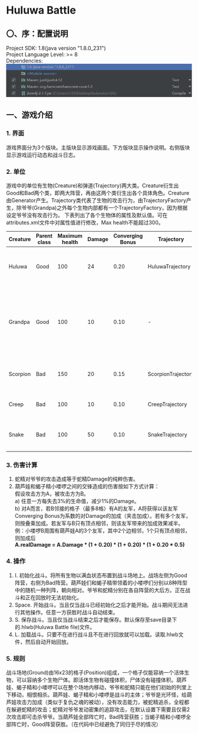 # Huluwa Battle
## 〇、序：配置说明
Project SDK: 1.8(java version "1.8.0_231")  
Project Language Level: >= 8  
Dependencies:   
![Dependencies](./Dependencies.png)

## 一、游戏介绍
### 1. 界面
游戏界面分为3个版块。主版块显示游戏画面。下方版块显示操作说明。右侧版块显示游戏运行动态和战斗日志。

### 2. 单位
游戏中的单位有生物(Creature)和弹道(Trajectory)两大类。Creature衍生出Good和Bad两个类，即两大阵营，再由这两个类衍生出各个具体角色。Creature由Generator产生。Trajectory类代表了生物的攻击行为，由TrajectoryFactory产生，除爷爷(Grandpa)之外每个生物内部都有一个TrajectoryFactory，因为根据设定爷爷没有攻击行为。
下表列出了各个生物体的属性及默认值。可在attributes.xml文件中对属性值进行修改，Max health不能超过300。

Creature | Parent class | Maximum health | Damage | Converging Bonus | Trajectory | Remarks
-|-|-|-|-|-|-
Huluwa | Good | 100 | 24 | 0.20 | HuluwaTrajectory | Melee. Fight against Scorpion and Creep.
Grandpa | Good | 100 | 10 | 0.10 | - | Can't attack. Provide 10% damage bonus for Huluwa if alive. Try to dodge Snake's attack.
Scorpion | Bad | 150 | 20 | 0.15 | ScorpionTrajectory | Melee. Tanky. Fight against Huluwa.
Creep | Bad | 100 | 10 | 0.10 | CreepTrajectory | Melee. Fight against Huluwa.
Snake | Bad | 100 | 50 | 0.10 | SnakeTrajectory | Long-range. Especially hunt Grandpa.

### 3. 伤害计算
1) 蛇精对爷爷的攻击造成等于蛇精Damage的纯粹伤害。
2) 葫芦娃和蝎子精小喽啰之间的交锋造成的伤害按如下方式计算：  
  假设攻击方为A，被攻击方为B。  
  a) 任意一方每失去3%的生命值，减少1%的Damage。  
  b) 对A而言，若B邻接的格子（最多8格）有A的友军，A将获得以该友军Converging Bonus为系数的对Damage的加成（夹击加成）。若有多个友军，则按叠乘加成。若友军与B只有顶点相邻，则该友军带来的加成效果减半。例：小喽啰B周围有葫芦娃A的3个友军，其中2个边相邻，1个只有顶点相邻，则加成后  
  **A.realDamage = A.Damage * (1 + 0.20) * (1 + 0.20) * (1 + 0.20 * 0.5)**

### 4. 操作  
1) I. 初始化战斗。将所有生物以满血状态布置到战斗场地上。战场左侧为Good阵营，右侧为Bad阵营。葫芦娃们和蝎子精带领着的小喽啰们分别以8种阵型中的随机一种列阵，朝向相对。爷爷和蛇精分别在各自阵营的大后方。正在战斗和正在回放时无法初始化。
2) Space. 开始战斗。当且仅当战斗已经初始化之后才能开始。战斗期间无法进行其他操作。任意一方获胜时战斗自动结束。
3) S. 保存战斗。当且仅当战斗结束之后才能保存。默认保存至save目录下的.hlwb(Huluwa Battle file)文件。
4) L. 加载战斗。只要不在进行战斗且不在进行回放就可以加载。读取.hlwb文件，然后自动开始回放。

### 5. 规则
战斗场地(Ground)由16x23的格子(Position)组成，一个格子仅能容纳一个活体生物，可以容纳多个生物尸体。即活体生物有碰撞体积，尸体没有碰撞体积。葫芦娃、蝎子精和小喽啰可以在整个场地内移动，爷爷和蛇精只能在他们初始的列里上下移动，相恨相杀。葫芦娃、蝎子精和小喽啰是战斗的主体；爷爷是光环怪，给葫芦娃攻击力加成（类似于复仇之魂的被动），没有攻击能力，被蛇精追杀，全程都在躲避蛇精的攻击；蛇精对爷爷发动密集的追踪攻击，在默认设置下需要且仅需2次攻击即可击杀爷爷。当葫芦娃全部阵亡时，Bad阵营获胜；当蝎子精和小喽啰全部阵亡时，Good阵营获胜。（在代码中已经避免了同归于尽的情况）

